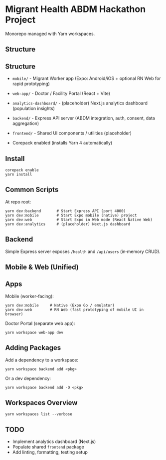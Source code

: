 # Migrant Health ABDM Hackathon Project

Monorepo managed with Yarn workspaces.

## Structure
## Structure
- `mobile/` - Migrant Worker app (Expo: Android/iOS + optional RN Web for rapid prototyping)
- `web-app/` - Doctor / Facility Portal (React + Vite)
- `analytics-dashboard/` - (placeholder) Next.js analytics dashboard (population insights)
- `backend/` - Express API server (ABDM integration, auth, consent, data aggregation)
- `frontend/` - Shared UI components / utilities (placeholder)

- Corepack enabled (installs Yarn 4 automatically)

## Install
```
corepack enable
yarn install
```

## Common Scripts
At repo root:
```
yarn dev:backend       # Start Express API (port 4000)
yarn dev:mobile        # Start Expo mobile (native) project
yarn dev:web           # Start Expo in Web mode (React Native Web)
yarn dev:analytics     # (placeholder) Next.js dashboard
```

## Backend
Simple Express server exposes `/health` and `/api/users` (in‑memory CRUD).

## Mobile & Web (Unified)
## Apps
Mobile (worker-facing):
```
yarn dev:mobile     # Native (Expo Go / emulator)
yarn dev:web        # RN Web (fast prototyping of mobile UI in browser)
```

Doctor Portal (separate web app):
```
yarn workspace web-app dev
```

## Adding Packages
Add a dependency to a workspace:
```
yarn workspace backend add <pkg>
```
Or a dev dependency:
```
yarn workspace backend add -D <pkg>
```

## Workspaces Overview
```
yarn workspaces list --verbose
```

## TODO
- Implement analytics dashboard (Next.js)
- Populate shared `frontend` package
- Add linting, formatting, testing setup

